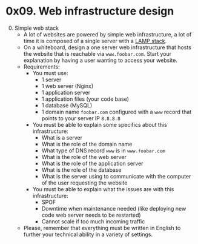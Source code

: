 # 0x09. Web infrastructure design

0. Simple web stack
	- A lot of websites are powered by simple web infrastructure, a lot of time it is composed of a single server with a [LAMP stack](https://en.wikipedia.org/wiki/LAMP_%28software_bundle%29).
	- On a whiteboard, design a one server web infrastructure that hosts the website that is reachable via `www.foobar.com`. Start your explanation by having a user wanting to access your website.
	- Requirements:
		- You must use:
			- 1 server
			- 1 web server (Nginx)
			- 1 application server
			- 1 application files (your code base)
			- 1 database (MySQL)
			- 1 domain name `foobar.com` configured with a `www` record that points to your server IP `8.8.8.8`
		- You must be able to explain some specifics about this infrastructure:
			- What is a server
			- What is the role of the domain name
			- What type of DNS record `www` is in `www.foobar.com`
			- What is the role of the web server
			- What is the role of the application server
			- What is the role of the database
			- What is the server using to communicate with the computer of the user requesting the website
		- You must be able to explain what the issues are with this infrastructure:
			- SPOF
			- Downtime when maintenance needed (like deploying new code web server needs to be restarted)
			- Cannot scale if too much incoming traffic
	- Please, remember that everything must be written in English to further your technical ability in a variety of settings.
